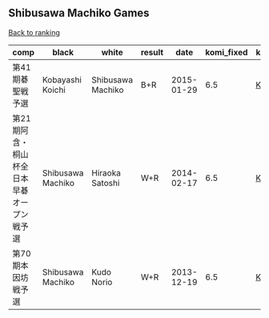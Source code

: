 ## Shibusawa Machiko Games

[Back to ranking](../../index.md)




| **comp** | **black** | **white** | **result** | **date** | **komi_fixed** | **kifu** | 
| --- | --- | --- | --- | --- | --- | --- |
| 第41期碁聖戦予選 | Kobayashi Koichi | Shibusawa Machiko | B+R | 2015-01-29 | 6.5 | [Kifu](https://kifudepot.net/kifucontents.php?id=9Pw0ilaIVfgF7%2FB%2FsWJeww%3D%3D) | 
| 第21期阿含・桐山杯全日本早碁オープン戦予選 | Shibusawa Machiko | Hiraoka Satoshi | W+R | 2014-02-17 | 6.5 | [Kifu](https://kifudepot.net/kifucontents.php?id=RxJDTJzc6ye8f8De0446Ng%3D%3D) | 
| 第70期本因坊戦予選 | Shibusawa Machiko | Kudo Norio | W+R | 2013-12-19 | 6.5 | [Kifu](https://kifudepot.net/kifucontents.php?id=hvpIm9Al3Y%2B25KIm%2FILvPQ%3D%3D) |




